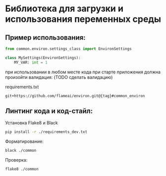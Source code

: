 # Библиотека для загрузки и использования переменных среды

## Пример использования:

```python
from common.environ.settings_class import EnvironSettings

class MySettings(EnvironSettings):
    MY_VAR: int = 1

```
при использовании в любом месте кода при старте приложения должна произойти валидация:
(TODO сделать валидацию)

requirements.txt
```text
git+https://github.com/flameai/environ.git@{tag}#common_environ
```

## Линтинг кода и код-стайл:

Установка Flake8 и Black
```sh
pip install -r ./requirements_dev.txt
```
Форматирование:
```sh
black ./common
```

Проверка:
```text
flake8 ./common
```
